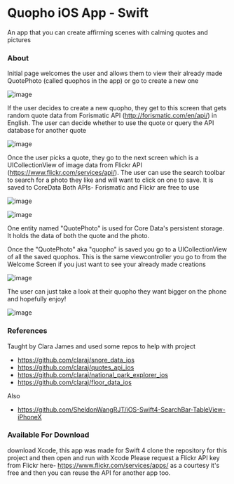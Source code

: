 # Quopho iOS App - Swift
An app that you can create affirming scenes with calming quotes and pictures

### About
Initial page welcomes the user and allows them to view their already made QuotePhoto (called quophos in the app) or go to create a new one

![image](Screenshots/welcomeScreen.png)

If the user decides to create a new quopho, they get to this screen that gets random quote data from Forismatic API (http://forismatic.com/en/api/) in English. The user can decide whether to use the quote or query the API database for another quote

![image](Screenshots/findAQuoteScreen.png)

Once the user picks a quote, they go to the next screen which is a UICollectionView of image data from Flickr API (https://www.flickr.com/services/api/). The user can use the search toolbar to search for a photo they like and will want to click on one to save. It is saved to CoreData
Both APIs- Forismatic and Flickr are free to use

![image](Screenshots/findAPhotoScreen.png)

![image](Screenshots/viewPhotoScreen.png)

One entity named "QuotePhoto" is used for Core Data's persistent storage. It holds the data of both the quote and the photo. 

Once the "QuotePhoto" aka "quopho" is saved you go to a UICollectionView of all the saved quophos. This is the same viewcontroller you go to from the Welcome Screen if you just want to see your already made creations

![image](Screenshots/collectionOfQuotePhotosScreen.png)

The user can just take a look at their quopho they want bigger on the phone and hopefully enjoy!

![image](Screenshots/viewQuophoLarge.png)

### References
Taught by Clara James and used some repos to help with project
- https://github.com/claraj/snore_data_ios
- https://github.com/claraj/quotes_api_ios
- https://github.com/claraj/national_park_explorer_ios
- https://github.com/claraj/floor_data_ios

Also
- https://github.com/SheldonWangRJT/iOS-Swift4-SearchBar-TableView-iPhoneX

### Available For Download
download Xcode, this app was made for Swift 4
clone the repository for this project and then open and run with Xcode
Please request a Flickr API key from Flickr here- https://www.flickr.com/services/apps/ as a courtesy 
it's free and then you can reuse the API for another app too.


